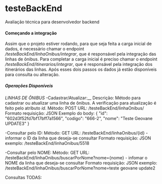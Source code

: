 # testeBackEnd
Avaliação técnica para desenvolvedor backend

#### Começando a integração

Assim que o projeto estiver rodando, para que seja feita a carga inicial de dados, é necessário chamar o endpoint */testeBackEnd/linhaOnibus/integrar*, que é responsável pela integração das linhas de ônibus. Para completar a carga inicial é preciso chamar o endpoint */testeBackEnd/itinerarios/integrar*, que é responsável pela integração dos itinerários das linhas. Após esses dois passos os dados já estão disponíveis para consulta ou alteração.


##### Operações Disponíveis

*LINHAS DE ÔNIBUS*
-Cadastrar/Atualizar:__
Descrição: Método para cadastrar ou atualizar uma linha de ônibus. A verificação para atualização é feito pelo atributo *id*.
Método: POST
URL: /testeBackEnd/linhaOnibus/
Formato requisição: JSON
Exemplo do body:
    {
        "id": "602d3f52fd7bf17bff7a1566",
        "codigo": "666-2",
        "nome": "Teste Geovane UPDATE3"
    }

-Consultar pelo ID:
Método: GET
URL: /testeBackEnd/linhaOnibus/{id} - informar o ID da linha que deseja-se consultar
Formato requisição: JSON
exemplo: /testeBackEnd/linhaOnibus/5518

-Consultar pelo NOME:
Método: GET
URL: /testeBackEnd/linhaOnibus/buscarPorNome?nome={nome} - infomar o NOME da linha que deseja-se consultar
Formato requisição: JSON
exemplo: /testeBackEnd/linhaOnibus/buscarPorNome?nome=teste geovane update2

Consultas TODAS:


